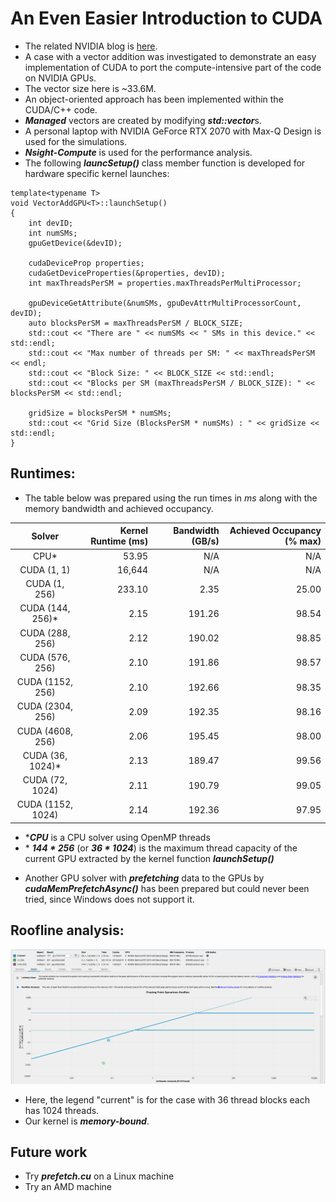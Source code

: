 # An Even Easier Introduction to CUDA
- The related NVIDIA blog is [here](https://developer.nvidia.com/blog/even-easier-introduction-cuda/).
- A case with a vector addition was investigated to demonstrate an easy implementation of CUDA to port the compute-intensive part of the code on NVIDIA GPUs. 
- The vector size here is ~33.6M.
- An object-oriented approach has been implemented within the CUDA/C++ code.
- ***Managed*** vectors are created by modifying ***std::vector***s.
- A personal laptop with NVIDIA GeForce RTX 2070 with Max-Q Design is used for the simulations.
- ***Nsight-Compute*** is used for the performance analysis.
- The following ***launcSetup()*** class member function is developed for hardware specific kernel launches:
```
template<typename T>
void VectorAddGPU<T>::launchSetup()
{
    int devID;
    int numSMs;
    gpuGetDevice(&devID);

    cudaDeviceProp properties;
    cudaGetDeviceProperties(&properties, devID);
    int maxThreadsPerSM = properties.maxThreadsPerMultiProcessor;

    gpuDeviceGetAttribute(&numSMs, gpuDevAttrMultiProcessorCount, devID);
    auto blocksPerSM = maxThreadsPerSM / BLOCK_SIZE;
    std::cout << "There are " << numSMs << " SMs in this device." << std::endl;
    std::cout << "Max number of threads per SM: " << maxThreadsPerSM << endl;
    std::cout << "Block Size: " << BLOCK_SIZE << std::endl;
    std::cout << "Blocks per SM (maxThreadsPerSM / BLOCK_SIZE): " << blocksPerSM << std::endl;

    gridSize = blocksPerSM * numSMs;
    std::cout << "Grid Size (BlocksPerSM * numSMs) : " << gridSize << std::endl;
}
```

## Runtimes:
- The table below was prepared using the run times in *ms* along with the memory bandwidth and achieved occupancy.

| Solver | Kernel Runtime (ms) | Bandwidth (GB/s) | Achieved Occupancy (% max) |
| :---: | ---: | ---: | ---: |
| CPU* | 53.95 | N/A | N/A
| CUDA (1, 1) | 16,644 | N/A | N/A
| CUDA (1, 256) | 233.10 | 2.35 | 25.00
| CUDA (144, 256)* | 2.15 | 191.26 | 98.54
| CUDA (288, 256) | 2.12 | 190.02 | 98.85
| CUDA (576, 256) | 2.10 | 191.86 | 98.57
| CUDA (1152, 256) | 2.10 | 192.66 | 98.35
| CUDA (2304, 256) | 2.09 | 192.35 | 98.16
| CUDA (4608, 256) | 2.06 | 195.45 | 98.00
| CUDA (36, 1024)* | 2.13 | 189.47 | 99.56
| CUDA (72, 1024) | 2.11 | 190.79 | 99.05
| CUDA (1152, 1024) | 2.14 | 192.36 | 97.95

* ****CPU*** is a CPU solver using OpenMP threads
* \* ***144 * 256*** (or ***36 * 1024***) is the maximum thread capacity of the current GPU extracted by the kernel function ***launchSetup()***
- Another GPU solver with ***prefetching*** data to the GPUs by ***cudaMemPrefetchAsync()*** has been prepared but could never been tried, since Windows does not support it.

## Roofline analysis:

<img src="images/EasierIntro-Roofline.png" alt="Roofline" width="600"/>

- Here, the legend "current" is for the case with 36 thread blocks each has 1024 threads.
- Our kernel is ***memory-bound***.
## Future work
- Try ***prefetch.cu*** on a Linux machine
- Try an AMD machine
